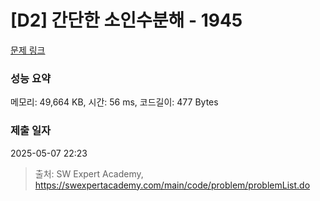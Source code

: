 # [D2] 간단한 소인수분해 - 1945 

[문제 링크](https://swexpertacademy.com/main/code/problem/problemDetail.do?contestProbId=AV5Pl0Q6ANQDFAUq) 

### 성능 요약

메모리: 49,664 KB, 시간: 56 ms, 코드길이: 477 Bytes

### 제출 일자

2025-05-07 22:23



> 출처: SW Expert Academy, https://swexpertacademy.com/main/code/problem/problemList.do